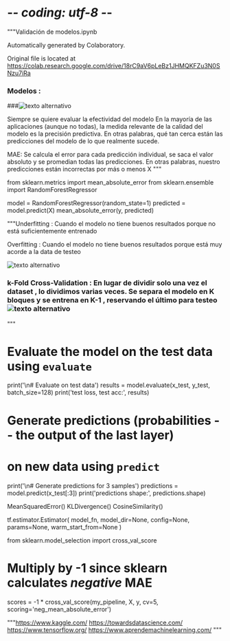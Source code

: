 # -*- coding: utf-8 -*-
"""Validación de modelos.ipynb

Automatically generated by Colaboratory.

Original file is located at
    https://colab.research.google.com/drive/18rC9aV6pLeBz1JHMQKFZu3N0SNzu7iRa

### Modelos : 

###![texto alternativo](https://blog.bismart.com/hs-fs/hubfs/Machinne%20Learning%20Types%20Bismart.png?width=900&name=Machinne%20Learning%20Types%20Bismart.png)

Siempre se quiere evaluar la efectividad del modelo En la mayoría de las aplicaciones (aunque no todas), la medida relevante de la calidad del modelo es la precisión predictiva. En otras palabras, qué tan cerca están las predicciones del modelo de lo que realmente sucede.

MAE: Se calcula el error para cada predicción individual, se saca el valor absoluto y se promedian todas las predicciones. En otras palabras, nuestro predicciones están incorrectas por más o menos X
"""

from sklearn.metrics import mean_absolute_error
from sklearn.ensemble import RandomForestRegressor

model = RandomForestRegressor(random_state=1)
predicted  = model.predict(X)
mean_absolute_error(y, predicted)

"""Underfitting : Cuando el modelo no tiene buenos resultados porque no está suficientemente entrenado

Overfitting : Cuando el modelo no tiene buenos resultados porque está muy acorde a la data de testeo

![texto alternativo](https://i0.wp.com/www.aprendemachinelearning.com/wp-content/uploads/2017/12/overfitting-underfitting-machine-learning.png?w=800&ssl=1
)

### k-Fold Cross-Validation : En lugar de dividir solo una vez el dataset , lo dividimos varias veces. Se separa el modelo en K bloques y se entrena en K-1 , reservando el último para testeo ![texto alternativo](https://i.imgur.com/9k60cVA.png)
"""

# Evaluate the model on the test data using `evaluate`
print('\n# Evaluate on test data')
results = model.evaluate(x_test, y_test, batch_size=128)
print('test loss, test acc:', results)

# Generate predictions (probabilities -- the output of the last layer)
# on new data using `predict`
print('\n# Generate predictions for 3 samples')
predictions = model.predict(x_test[:3])
print('predictions shape:', predictions.shape)

MeanSquaredError()
KLDivergence()
CosineSimilarity()


tf.estimator.Estimator(
    model_fn, model_dir=None, config=None, params=None, warm_start_from=None
)

from sklearn.model_selection import cross_val_score

# Multiply by -1 since sklearn calculates *negative* MAE
scores = -1 * cross_val_score(my_pipeline, X, y,
                              cv=5,
                              scoring='neg_mean_absolute_error')



"""https://www.kaggle.com/
https://towardsdatascience.com/
https://www.tensorflow.org/ https://www.aprendemachinelearning.com/
"""